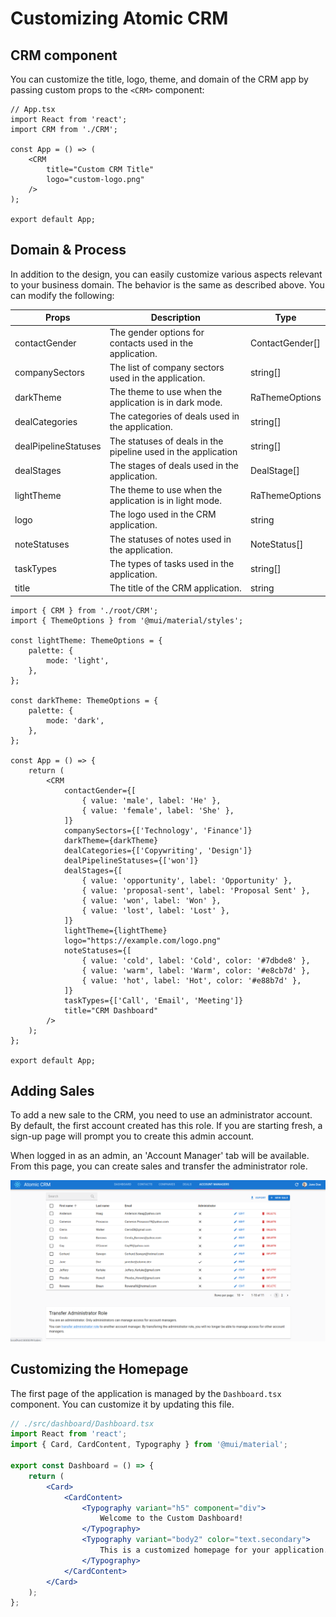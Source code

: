 # Customizing Atomic CRM

## CRM component

You can customize the title, logo, theme, and domain of the CRM app by passing custom props to the `<CRM>` component:

```tsx
// App.tsx
import React from 'react';
import CRM from './CRM';

const App = () => (
    <CRM 
        title="Custom CRM Title" 
        logo="custom-logo.png" 
    />
);

export default App;
```

## Domain & Process

In addition to the design, you can easily customize various aspects relevant to your business domain. The behavior is the same as described above. You can modify the following:

| Props                 | Description                                                           | Type            |
|-----------------------|-----------------------------------------------------------------------|-----------------|
| contactGender         | The gender options for contacts used in the application.              | ContactGender[] |
| companySectors        | The list of company sectors used in the application.                  |  string[]       |
| darkTheme             | The theme to use when the application is in dark mode.                | RaThemeOptions  |
| dealCategories        | The categories of deals used in the application.                      | string[]        |
| dealPipelineStatuses  | The statuses of deals in the pipeline used in the application         | string[]        |
| dealStages            | The stages of deals used in the application.                          | DealStage[]     |
| lightTheme            | The theme to use when the application is in light mode.               | RaThemeOptions  |
| logo                  | The logo used in the CRM application.                                 | string          |
| noteStatuses          | The statuses of notes used in the application.                        | NoteStatus[]    |
| taskTypes             | The types of tasks used in the application.                           | string[]        |
| title                 | The title of the CRM application.                                     | string          |

```tsx
import { CRM } from './root/CRM';
import { ThemeOptions } from '@mui/material/styles';

const lightTheme: ThemeOptions = {
    palette: {
        mode: 'light',
    },
};

const darkTheme: ThemeOptions = {
    palette: {
        mode: 'dark',
    },
};

const App = () => {
    return (
        <CRM
            contactGender={[
                { value: 'male', label: 'He' },
                { value: 'female', label: 'She' },
            ]}
            companySectors={['Technology', 'Finance']}
            darkTheme={darkTheme}
            dealCategories={['Copywriting', 'Design']}
            dealPipelineStatuses={['won']}
            dealStages={[
                { value: 'opportunity', label: 'Opportunity' },
                { value: 'proposal-sent', label: 'Proposal Sent' },
                { value: 'won', label: 'Won' },
                { value: 'lost', label: 'Lost' },
            ]}
            lightTheme={lightTheme}
            logo="https://example.com/logo.png"
            noteStatuses={[
                { value: 'cold', label: 'Cold', color: '#7dbde8' },
                { value: 'warm', label: 'Warm', color: '#e8cb7d' },
                { value: 'hot', label: 'Hot', color: '#e88b7d' },
            ]}
            taskTypes={['Call', 'Email', 'Meeting']}
            title="CRM Dashboard"
        />
    );
};

export default App;
```

## Adding Sales

To add a new sale to the CRM, you need to use an administrator account. By default, the first account created has this role. If you are starting fresh, a sign-up page will prompt you to create this admin account.

When logged in as an admin, an 'Account Manager' tab will be available. From this page, you can create sales and transfer the administrator role.

![Adding sales](../../public/img/adding-sales.png "Adding sales")


## Customizing the Homepage

The first page of the application is managed by the `Dashboard.tsx` component. You can customize it by updating this file.

```jsx
// ./src/dashboard/Dashboard.tsx
import React from 'react';
import { Card, CardContent, Typography } from '@mui/material';

export const Dashboard = () => {
    return (
        <Card>
            <CardContent>
                <Typography variant="h5" component="div">
                    Welcome to the Custom Dashboard!
                </Typography>
                <Typography variant="body2" color="text.secondary">
                    This is a customized homepage for your application. You can add any components or content here to suit your needs.
                </Typography>
            </CardContent>
        </Card>
    );
};
```